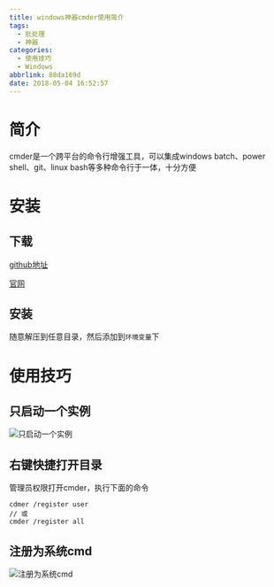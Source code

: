```yaml
---
title: windows神器cmder使用简介
tags:
  - 批处理
  - 神器
categories:
  - 使用技巧
  - Windows
abbrlink: 88da169d
date: 2018-05-04 16:52:57
---
```


# 简介

cmder是一个跨平台的命令行增强工具，可以集成windows batch、power shell、git、linux bash等多种命令行于一体，十分方便 

  <!--more-->

# 安装

## 下载

[github地址](https://github.com/cmderdev/cmder/releases/)

[官网](http://cmder.net/)

## 安装

随意解压到任意目录，然后添加到``环境变量``下

# 使用技巧

## 只启动一个实例

![只启动一个实例](https://znmlr-1251254271.cos.ap-shanghai.myqcloud.com/2018/05/windows%E7%A5%9E%E5%99%A8cmder%E4%BD%BF%E7%94%A8%E7%AE%80%E4%BB%8B_1.png)

## 右键快捷打开目录

管理员权限打开cmder，执行下面的命令

```
cdmer /register user
// 或
cmder /register all
```

## 注册为系统cmd

![注册为系统cmd](https://znmlr-1251254271.cos.ap-shanghai.myqcloud.com/2018/05/windows%E7%A5%9E%E5%99%A8cmder%E4%BD%BF%E7%94%A8%E7%AE%80%E4%BB%8B_2.png)

